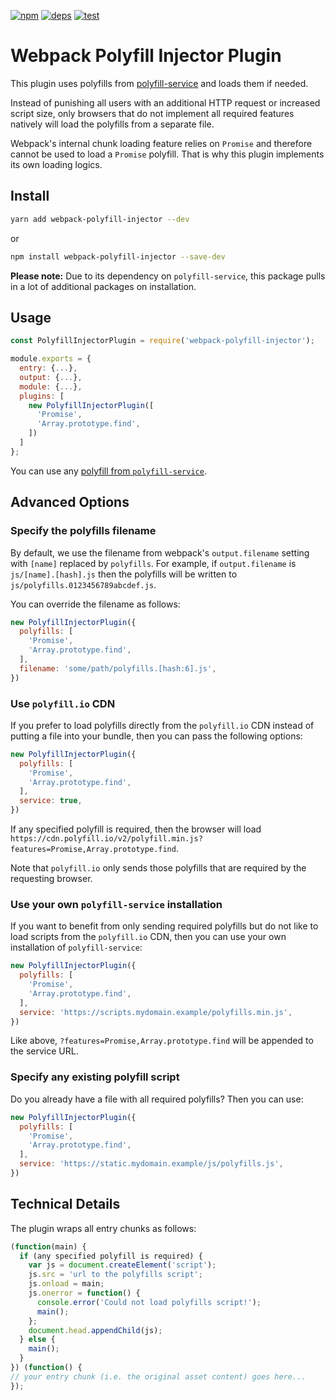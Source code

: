 [![npm][npm]][npm-url]
[![deps][deps]][deps-url]
[![test][test]][test-url]

# Webpack Polyfill Injector Plugin
This plugin uses polyfills from [polyfill-service](https://github.com/Financial-Times/polyfill-service) and loads them if needed.

Instead of punishing all users with an additional HTTP request or increased script size, only browsers that do not implement all required features natively will load the polyfills from a separate file.

Webpack's internal chunk loading feature relies on `Promise` and therefore cannot be used to load a `Promise` polyfill. That is why this plugin implements its own loading logics.


## Install
```bash
yarn add webpack-polyfill-injector --dev
```

or

```bash
npm install webpack-polyfill-injector --save-dev
```

**Please note:** Due to its dependency on `polyfill-service`, this package pulls in a lot of additional packages on installation.


## Usage
```javascript
const PolyfillInjectorPlugin = require('webpack-polyfill-injector');

module.exports = {
  entry: {...},
  output: {...},
  module: {...},
  plugins: [
    new PolyfillInjectorPlugin([
      'Promise',
      'Array.prototype.find',
    ])
  ]
};
```

You can use any [polyfill from `polyfill-service`](https://github.com/Financial-Times/polyfill-service/tree/master/polyfills).


## Advanced Options
### Specify the polyfills filename
By default, we use the filename from webpack's `output.filename` setting with `[name]` replaced by `polyfills`. For example, if `output.filename` is `js/[name].[hash].js` then the polyfills will be written to `js/polyfills.0123456789abcdef.js`.

You can override the filename as follows:

```javascript
new PolyfillInjectorPlugin({
  polyfills: [
    'Promise',
    'Array.prototype.find',
  ],
  filename: 'some/path/polyfills.[hash:6].js',
})
```

### Use `polyfill.io` CDN
If you prefer to load polyfills directly from the `polyfill.io` CDN instead of putting a file into your bundle, then you can pass the following options:

```javascript
new PolyfillInjectorPlugin({
  polyfills: [
    'Promise',
    'Array.prototype.find',
  ],
  service: true,
})
```

If any specified polyfill is required, then the browser will load
`https://cdn.polyfill.io/v2/polyfill.min.js?features=Promise,Array.prototype.find`.

Note that `polyfill.io` only sends those polyfills that are required by the requesting browser.

### Use your own `polyfill-service` installation
If you want to benefit from only sending required polyfills but do not like to load scripts from the `polyfill.io` CDN, then you can use your own installation of `polyfill-service`:

```javascript
new PolyfillInjectorPlugin({
  polyfills: [
    'Promise',
    'Array.prototype.find',
  ],
  service: 'https://scripts.mydomain.example/polyfills.min.js',
})
```

Like above, `?features=Promise,Array.prototype.find` will be appended to the service URL.

### Specify any existing polyfill script
Do you already have a file with all required polyfills? Then you can use:

```javascript
new PolyfillInjectorPlugin({
  polyfills: [
    'Promise',
    'Array.prototype.find',
  ],
  service: 'https://static.mydomain.example/js/polyfills.js',
})
```

## Technical Details
The plugin wraps all entry chunks as follows:

```javascript
(function(main) {
  if (any specified polyfill is required) {
    var js = document.createElement('script');
    js.src = 'url to the polyfills script';
    js.onload = main;
    js.onerror = function() {
      console.error('Could not load polyfills script!');
      main();
    };
    document.head.appendChild(js);
  } else {
    main();
  }
}) (function() {
// your entry chunk (i.e. the original asset content) goes here...
});
```


[npm]: https://img.shields.io/npm/v/webpack-polyfill-injector.svg
[npm-url]: https://npmjs.com/package/webpack-polyfill-injector

[deps]: https://david-dm.org/SebastianS90/webpack-polyfill-injector.svg
[deps-url]: https://david-dm.org/SebastianS90/webpack-polyfill-injector

[test]: https://secure.travis-ci.org/SebastianS90/webpack-polyfill-injector.svg
[test-url]: http://travis-ci.org/SebastianS90/webpack-polyfill-injector
